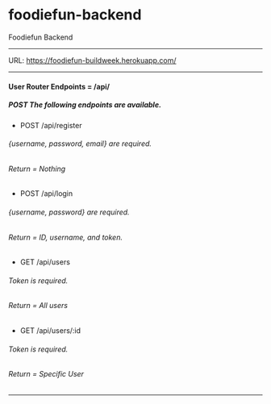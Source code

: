 # foodiefun-backend
Foodiefun Backend

***

URL: https://foodiefun-buildweek.herokuapp.com/

***

#### User Router Endpoints = /api/

##### POST The following endpoints are available.

* POST /api/register 
###### {username, password, email} are required. 
###### Return = Nothing 

* POST /api/login 
###### {username, password} are required. 
###### Return = ID, username, and token. 

* GET /api/users 
###### Token is required. 
###### Return = All users

* GET /api/users/:id
###### Token is required. 
###### Return = Specific User

***


